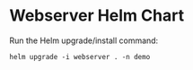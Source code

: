 # Webserver Helm Chart

Run the Helm upgrade/install command:
    
    helm upgrade -i webserver . -n demo


